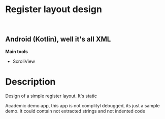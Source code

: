 <h1>Register layout design</h1><br>
<h2>Android (Kotlin), well it's all XML</h2>
<b>Main tools</b>
<ul>
<li>ScrollView</li>
</ul>

<h1>Description</h1>
<p>Design of a simple register layout. It's static</p>
<p>Academic demo app, this app is not complityl debugged, its just a sample demo. It could contain not extracted strings and not indented code</p>

